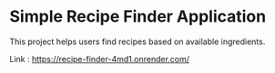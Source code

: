 # Simple Recipe Finder Application  

This project helps users find recipes based on available ingredients.  

Link : https://recipe-finder-4md1.onrender.com/

